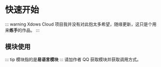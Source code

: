 # 快速开始
::: warning
Xdows Cloud 项目我并没有对此抱太多希望，随缘更新，这只是个用来**练手**的作品。
:::
## 模块使用
::: tip
模块指的是**易语言模块**
:::
请加作者 QQ 获取模块并获取调用方式。
